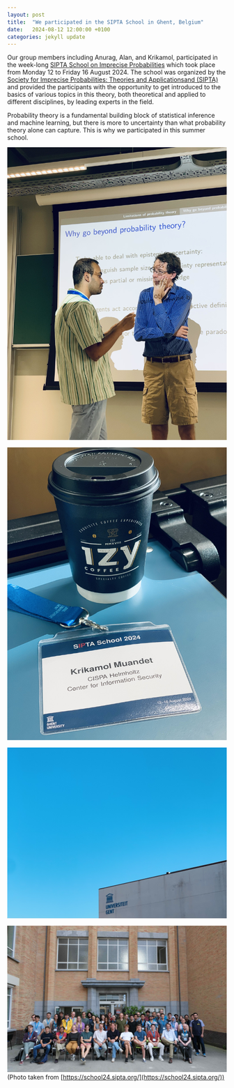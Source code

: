 ```yaml
---
layout: post
title:  "We participated in the SIPTA School in Ghent, Belgium"
date:   2024-08-12 12:00:00 +0100
categories: jekyll update
---
```


Our group members including Anurag, Alan, and Krikamol, participated in the week-long [SIPTA School on Imprecise Probabilities](https://school24.sipta.org/) which took place from Monday 12 to Friday 16 August 2024. The school was organized by the [Society for Imprecise Probabilities: Theories and Applicationsand (SIPTA)](https://sipta.org/) and provided the participants with the opportunity to get introduced to the basics of various topics in this theory, both theoretical and applied to different disciplines, by leading experts in the field. 

Probability theory is a fundamental building block of statistical inference and machine learning, but there is more to uncertainty than what probability theory alone can capture. This is why we participated in this summer school.

![ICML-POSTER](/assets/img/posts/Anurag-SIPTA2024.jpg)

![ICML-POSTER](/assets/img/posts/Krikamol-SIPTA2024.jpg)

![ICML-POSTER](/assets/img/posts/Ghent-SIPTA2024.jpg)

![ICML-POSTER](/assets/img/posts/Group-SIPTA2024.jpeg)
(Photo taken from [https://school24.sipta.org/](https://school24.sipta.org/))
